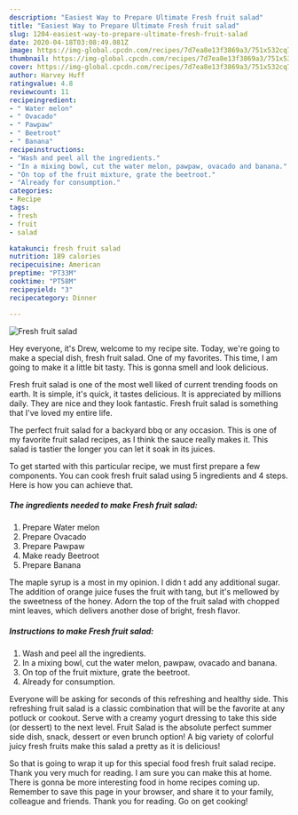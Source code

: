 ```yaml
---
description: "Easiest Way to Prepare Ultimate Fresh fruit salad"
title: "Easiest Way to Prepare Ultimate Fresh fruit salad"
slug: 1204-easiest-way-to-prepare-ultimate-fresh-fruit-salad
date: 2020-04-18T03:08:49.081Z
image: https://img-global.cpcdn.com/recipes/7d7ea8e13f3869a3/751x532cq70/fresh-fruit-salad-recipe-main-photo.jpg
thumbnail: https://img-global.cpcdn.com/recipes/7d7ea8e13f3869a3/751x532cq70/fresh-fruit-salad-recipe-main-photo.jpg
cover: https://img-global.cpcdn.com/recipes/7d7ea8e13f3869a3/751x532cq70/fresh-fruit-salad-recipe-main-photo.jpg
author: Harvey Huff
ratingvalue: 4.8
reviewcount: 11
recipeingredient:
- " Water melon"
- " Ovacado"
- " Pawpaw"
- " Beetroot"
- " Banana"
recipeinstructions:
- "Wash and peel all the ingredients."
- "In a mixing bowl, cut the water melon, pawpaw, ovacado and banana."
- "On top of the fruit mixture, grate the beetroot."
- "Already for consumption."
categories:
- Recipe
tags:
- fresh
- fruit
- salad

katakunci: fresh fruit salad 
nutrition: 189 calories
recipecuisine: American
preptime: "PT33M"
cooktime: "PT58M"
recipeyield: "3"
recipecategory: Dinner

---
```



![Fresh fruit salad](https://img-global.cpcdn.com/recipes/7d7ea8e13f3869a3/751x532cq70/fresh-fruit-salad-recipe-main-photo.jpg)

Hey everyone, it's Drew, welcome to my recipe site. Today, we're going to make a special dish, fresh fruit salad. One of my favorites. This time, I am going to make it a little bit tasty. This is gonna smell and look delicious.

Fresh fruit salad is one of the most well liked of current trending foods on earth. It is simple, it's quick, it tastes delicious. It is appreciated by millions daily. They are nice and they look fantastic. Fresh fruit salad is something that I've loved my entire life.

The perfect fruit salad for a backyard bbq or any occasion. This is one of my favorite fruit salad recipes, as I think the sauce really makes it. This salad is tastier the longer you can let it soak in its juices.


To get started with this particular recipe, we must first prepare a few components. You can cook fresh fruit salad using 5 ingredients and 4 steps. Here is how you can achieve that.

<!--inarticleads1-->

##### The ingredients needed to make Fresh fruit salad:

1. Prepare  Water melon
1. Prepare  Ovacado
1. Prepare  Pawpaw
1. Make ready  Beetroot
1. Prepare  Banana


The maple syrup is a most in my opinion. I didn t add any additional sugar. The addition of orange juice fuses the fruit with tang, but it&#39;s mellowed by the sweetness of the honey. Adorn the top of the fruit salad with chopped mint leaves, which delivers another dose of bright, fresh flavor. 

<!--inarticleads2-->

##### Instructions to make Fresh fruit salad:

1. Wash and peel all the ingredients.
1. In a mixing bowl, cut the water melon, pawpaw, ovacado and banana.
1. On top of the fruit mixture, grate the beetroot.
1. Already for consumption.


Everyone will be asking for seconds of this refreshing and healthy side. This refreshing fruit salad is a classic combination that will be the favorite at any potluck or cookout. Serve with a creamy yogurt dressing to take this side (or dessert) to the next level. Fruit Salad is the absolute perfect summer side dish, snack, dessert or even brunch option! A big variety of colorful juicy fresh fruits make this salad a pretty as it is delicious! 

So that is going to wrap it up for this special food fresh fruit salad recipe. Thank you very much for reading. I am sure you can make this at home. There is gonna be more interesting food in home recipes coming up. Remember to save this page in your browser, and share it to your family, colleague and friends. Thank you for reading. Go on get cooking!
